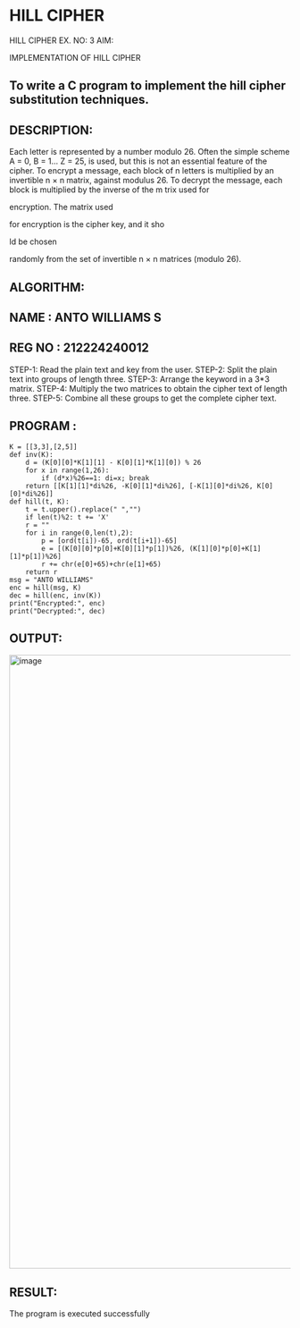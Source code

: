 # HILL CIPHER
HILL CIPHER
EX. NO: 3 AIM:
 

IMPLEMENTATION OF HILL CIPHER
 
## To write a C program to implement the hill cipher substitution techniques.

## DESCRIPTION:

Each letter is represented by a number modulo 26. Often the simple scheme A = 0, B
= 1... Z = 25, is used, but this is not an essential feature of the cipher. To encrypt a message, each block of n letters is  multiplied by an invertible n × n matrix, against modulus 26. To
decrypt the message, each block is multiplied by the inverse of the m trix used for
 
encryption. The matrix used
 
for encryption is the cipher key, and it sho
 
ld be chosen
 
randomly from the set of invertible n × n matrices (modulo 26).


## ALGORITHM:
## NAME : ANTO WILLIAMS S
## REG NO : 212224240012

STEP-1: Read the plain text and key from the user. STEP-2: Split the plain text into groups of length three. STEP-3: Arrange the keyword in a 3*3 matrix.
STEP-4: Multiply the two matrices to obtain the cipher text of length three.
STEP-5: Combine all these groups to get the complete cipher text.

## PROGRAM :
~~~
K = [[3,3],[2,5]]
def inv(K):
    d = (K[0][0]*K[1][1] - K[0][1]*K[1][0]) % 26
    for x in range(1,26):
        if (d*x)%26==1: di=x; break
    return [[K[1][1]*di%26, -K[0][1]*di%26], [-K[1][0]*di%26, K[0][0]*di%26]]
def hill(t, K):
    t = t.upper().replace(" ","")
    if len(t)%2: t += 'X'
    r = ""
    for i in range(0,len(t),2):
        p = [ord(t[i])-65, ord(t[i+1])-65]
        e = [(K[0][0]*p[0]+K[0][1]*p[1])%26, (K[1][0]*p[0]+K[1][1]*p[1])%26]
        r += chr(e[0]+65)+chr(e[1]+65)
    return r
msg = "ANTO WILLIAMS"
enc = hill(msg, K)
dec = hill(enc, inv(K))
print("Encrypted:", enc)
print("Decrypted:", dec)
~~~

## OUTPUT:
<img width="1852" height="1098" alt="image" src="https://github.com/user-attachments/assets/b38f5870-f6aa-4e48-80f2-f25e2047deee" />


## RESULT:
The program is executed successfully
